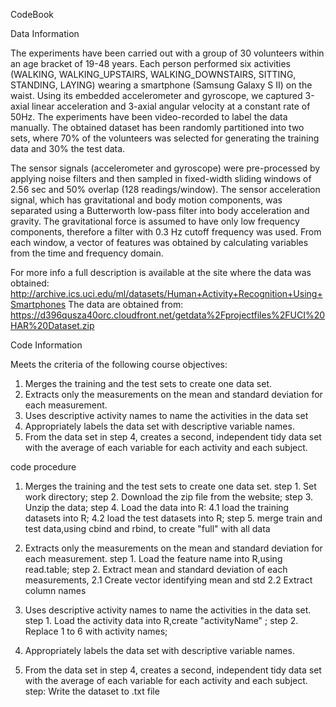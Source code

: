 CodeBook

Data Information

The experiments have been carried out with a group of 30 volunteers within an age bracket of 19-48 years. Each person performed six activities (WALKING, WALKING_UPSTAIRS, WALKING_DOWNSTAIRS, SITTING, STANDING, LAYING) wearing a smartphone (Samsung Galaxy S II) on the waist. Using its embedded accelerometer and gyroscope, we captured 3-axial linear acceleration and 3-axial angular velocity at a constant rate of 50Hz. The experiments have been video-recorded to label the data manually. The obtained dataset has been randomly partitioned into two sets, where 70% of the volunteers was selected for generating the training data and 30% the test data. 

The sensor signals (accelerometer and gyroscope) were pre-processed by applying noise filters and then sampled in fixed-width sliding windows of 2.56 sec and 50% overlap (128 readings/window). The sensor acceleration signal, which has gravitational and body motion components, was separated using a Butterworth low-pass filter into body acceleration and gravity. The gravitational force is assumed to have only low frequency components, therefore a filter with 0.3 Hz cutoff frequency was used. From each window, a vector of features was obtained by calculating variables from the time and frequency domain.
 
For more info a full description is available at the site where the data was obtained: 
http://archive.ics.uci.edu/ml/datasets/Human+Activity+Recognition+Using+Smartphones
The data are obtained from:
https://d396qusza40orc.cloudfront.net/getdata%2Fprojectfiles%2FUCI%20HAR%20Dataset.zip

Code Information

Meets the criteria of the following course objectives:

1. Merges the training and the test sets to create one data set.
2. Extracts only the measurements on the mean and standard deviation for each measurement.
3. Uses descriptive activity names to name the activities in the data set
4. Appropriately labels the data set with descriptive variable names.
5. From the data set in step 4, creates a second, independent tidy data set with the average of each variable for each activity and each subject.

code procedure
1. Merges the training and the test sets to create one data set.
step 1. Set work directory;
step 2. Download the zip file from the website;
step 3. Unzip the data;
step 4. Load the data into R:
    4.1 load the training datasets into R;
    4.2 load the test datasets into R;
step 5. merge train and test data,using cbind and rbind, to create "full" with all data

2. Extracts only the measurements on the mean and standard deviation for each measurement.
step 1. Load the feature name into R,using read.table;
step 2. Extract mean and standard deviation of each measurements,
    2.1 Create vector identifying mean and std
    2.2 Extract column names

3. Uses descriptive activity names to name the activities in the data set.
step 1. Load the activity data into R,create "activityName" ;
step 2. Replace 1 to 6 with activity names;

4. Appropriately labels the data set with descriptive variable names.

5. From the data set in step 4, creates a second, independent tidy data set with the average of each variable for each activity and each subject.
step: Write the dataset to .txt file

